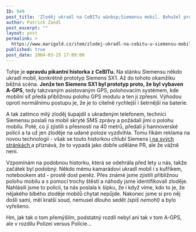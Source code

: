 ```yaml
---
ID: 949
post_title: 'Zloděj ukradl na CeBITu u&nbsp;Siemensu mobil. Bohužel pro něj byl vybavený GPS&#8230;'
author: Patrick Zandl
post_excerpt: ""
layout: post
permalink: >
  https://www.marigold.cz/item/zlodej-ukradl-na-cebitu-u-siemensu-mobil-bohuzel-pro-nej-byl-vybaveny-gps
published: true
post_date: 2004-03-25 17:09:00
---
```

<P>Tohje je <STRONG>opravdu pikantní historka z CeBITu.</STRONG> Na stánku Siemensu někdo ukradl mobil, konkrétně prototyp Siemens SX1. Až do tohoto okamžiku běžná scéna. <STRONG>Jenže ten Siemens SX1 byl prototyp proto, že&#160;byl vybaven A-GPS</STRONG>, tedy takzvaným asistovaným GPS, polohovacím systémem, kde mobilní síť předá přibližnou polohu GPS modulu a ten ji zpřesní. Výhodou oproti normálnímu postupu je, že je to citelně rychlejší i šetrnější na baterie. </P>
<P>A tak zatímco milý zloděj šupajdil s ukradeným telefonem, technici Siemensu poslali na mobil skryté SMS zprávy a požádali jimi o polohu mobilu. Poté, co ji zjistili s přesností na 40 metrů, předali ji hannoverské policii a ta už jen zloděje na udané poloze vyzdvihla. Tomu říkám reklama na novou technologii - však se touto historkou chlubí Siemens <A href="http://www.siemens-mobile.com/cds/frontdoor/0,2241,hq_en_0_27799_rArNrNrNrN,00.html" target=_blank>i na svých stránkách </A>a přiznává, že to vypadá jako dobře uděláne PR, ale že vážně není. </P>
<P>Vzpomínám na podobnou historku, která se odehrála před lety u nás, takže začátek byl podobný.&#160;Někdo mému&#160;kamarádovi ukradl mobil i s kufříkem, notebookem atd - prostě dost peněz. Přes známé jsme zjistili přibližnou polohu mobilu a s pomocí trochy štěstí a náhody jsme identifikovali zloděje. Nahlásili jsme to policii, ta nás poslala k šípku, že i když víme, kdo to je, že nějakého blbého zloděje mobilů chytat nepůjde. Nakonec jsme si pro něj došli sami, měl kratší soud, nemusel dlouho sedět <EM>(spíš nemohl)</EM> a bylo vyřešeno.</P>
<P>Hm, jak tak o tom přemýšlím, podstatný rozdíl nebyl ani tak v tom A-GPS, ale v rozdílu Polizei versus Policie... </P>